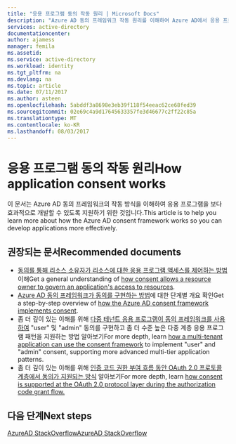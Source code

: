 ```yaml
---
title: "응용 프로그램 동의 작동 원리 | Microsoft Docs"
description: "Azure AD 동의 프레임워크 작동 원리를 이해하여 Azure AD에서 응용 프로그램을 개발할 때 이러한 프레임워크를 사용하는 방법 알아보기"
services: active-directory
documentationcenter: 
author: ajamess
manager: femila
ms.assetid: 
ms.service: active-directory
ms.workload: identity
ms.tgt_pltfrm: na
ms.devlang: na
ms.topic: article
ms.date: 07/11/2017
ms.author: asteen
ms.openlocfilehash: 5abddf3a8698e3eb39f118f54eeac62ce68fed39
ms.sourcegitcommit: 02e69c4a9d17645633357fe3d46677c2ff22c85a
ms.translationtype: MT
ms.contentlocale: ko-KR
ms.lasthandoff: 08/03/2017
---
```

# <a name="how-application-consent-works"></a><span data-ttu-id="899ad-103">응용 프로그램 동의 작동 원리</span><span class="sxs-lookup"><span data-stu-id="899ad-103">How application consent works</span></span>

<span data-ttu-id="899ad-104">이 문서는 Azure AD 동의 프레임워크의 작동 방식을 이해하여 응용 프로그램을 보다 효과적으로 개발할 수 있도록 지원하기 위한 것입니다.</span><span class="sxs-lookup"><span data-stu-id="899ad-104">This article is to help you learn more about how the Azure AD consent framework works so you can develop applications more effectively.</span></span>

## <a name="recommended-documents"></a><span data-ttu-id="899ad-105">권장되는 문서</span><span class="sxs-lookup"><span data-stu-id="899ad-105">Recommended documents</span></span>

- <span data-ttu-id="899ad-106">[동의를 통해 리소스 소유자가 리소스에 대한 응용 프로그램 액세스를 제어하는 방법](https://docs.microsoft.com/azure/active-directory/develop/active-directory-dev-glossary#consent) 이해</span><span class="sxs-lookup"><span data-stu-id="899ad-106">Get a general understanding of [how consent allows a resource owner to govern an application's access to resources](https://docs.microsoft.com/azure/active-directory/develop/active-directory-dev-glossary#consent).</span></span>
- <span data-ttu-id="899ad-107">[Azure AD 동의 프레임워크가 동의를 구현하는 방법](https://docs.microsoft.com/azure/active-directory/develop/active-directory-integrating-applications#overview-of-the-consent-framework)에 대한 단계별 개요 확인</span><span class="sxs-lookup"><span data-stu-id="899ad-107">Get a step-by-step overview of [how the Azure AD consent framework implements consent](https://docs.microsoft.com/azure/active-directory/develop/active-directory-integrating-applications#overview-of-the-consent-framework).</span></span>
- <span data-ttu-id="899ad-108">좀 더 깊이 있는 이해를 위해 [다중 테넌트 응용 프로그램이 동의 프레임워크를 사용하여](https://docs.microsoft.com/azure/active-directory/develop/active-directory-devhowto-multi-tenant-overview#understanding-user-and-admin-consent) "user" 및 "admin" 동의를 구현하고 좀 더 수준 높은 다중 계층 응용 프로그램 패턴을 지원하는 방법 알아보기</span><span class="sxs-lookup"><span data-stu-id="899ad-108">For more depth, learn [how a multi-tenant application can use the consent framework](https://docs.microsoft.com/azure/active-directory/develop/active-directory-devhowto-multi-tenant-overview#understanding-user-and-admin-consent) to implement "user" and "admin" consent, supporting more advanced multi-tier application patterns.</span></span>
- <span data-ttu-id="899ad-109">좀 더 깊이 있는 이해를 위해 [인증 코드 권한 부여 흐름 동안 OAuth 2.0 프로토콜 계층에서 동의가 지원되는 방식](https://docs.microsoft.com/azure/active-directory/develop/active-directory-protocols-oauth-code#request-an-authorization-code) 알아보기</span><span class="sxs-lookup"><span data-stu-id="899ad-109">For more depth, learn [how consent is supported at the OAuth 2.0 protocol layer during the authorization code grant flow.](https://docs.microsoft.com/azure/active-directory/develop/active-directory-protocols-oauth-code#request-an-authorization-code)</span></span>

## <a name="next-steps"></a><span data-ttu-id="899ad-110">다음 단계</span><span class="sxs-lookup"><span data-stu-id="899ad-110">Next steps</span></span>
[<span data-ttu-id="899ad-111">AzureAD StackOverflow</span><span class="sxs-lookup"><span data-stu-id="899ad-111">AzureAD StackOverflow</span></span>](http://stackoverflow.com/questions/tagged/azure-active-directory)
